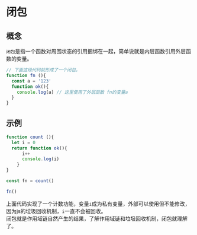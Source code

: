 # 闭包
## 概念
`闭包`是指一个函数对周围状态的引用捆绑在一起，简单说就是内层函数引用外层函数的变量。
```js
// 下面这段代码就形成了一个闭包。
function fn (){
  const a = '123'
  function ok(){
    console.log(a) // 这里使用了外层函数 fn的变量a
  }
}
```
## 示例
```js
function count (){
  let i = 0
  return function ok(){
      i++
      console.log(i)
    }
}

const fn = count()

fn()
```
上面代码实现了一个计数功能，变量`i`成为私有变量，外部可以使用但不能修改，因为js的垃圾回收机制，`i`一直不会被回收。  
闭包就是作用域链自然产生的结果，了解作用域链和垃圾回收机制，闭包就理解了。
